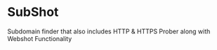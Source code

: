 # SubShot
Subdomain finder that also includes HTTP &amp; HTTPS Prober along with Webshot Functionality

